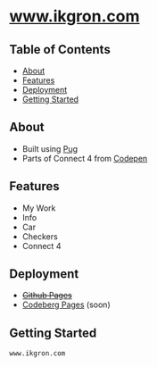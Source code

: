 # www.ikgron.com


## Table of Contents
- [About](#about)
- [Features](#features)
- [Deployment](#deployment)
- [Getting Started](#getting-started)


## About

- Built using [Pug](https://pugjs.org/api/getting-started.html)
- Parts of Connect 4 from [Codepen](https://codepen.io/r00k/pen/pvRaGq)

## Features

- My Work
- Info
- Car
- Checkers
- Connect 4

## Deployment

- ~~[Github Pages](https://pages.github.com/)~~
- [Codeberg Pages](https://docs.codeberg.org/codeberg-pages/) (soon)

## Getting Started


```bash
www.ikgron.com
